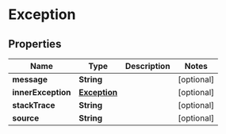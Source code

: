 
# Exception

## Properties
Name | Type | Description | Notes
------------ | ------------- | ------------- | -------------
**message** | **String** |  |  [optional]
**innerException** | [**Exception**](Exception.md) |  |  [optional]
**stackTrace** | **String** |  |  [optional]
**source** | **String** |  |  [optional]



